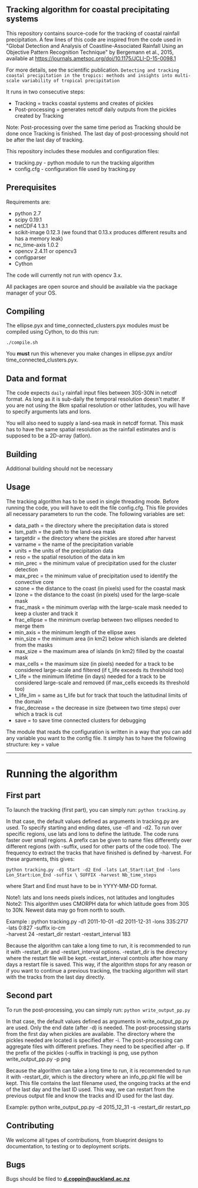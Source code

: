 Tracking algorithm for coastal precipitating systems
----------------------------------------------------

This repository contains source-code for the tracking of coastal rainfall precipitation. A few lines of this code are inspired from the code used in "Global Detection and Analysis of Coastline-Associated Rainfall Using an Objective Pattern Recognition Technique" by Bergemann et al., 2015, available at https://journals.ametsoc.org/doi/10.1175/JCLI-D-15-0098.1

For more details, see the scientific publication.
`Detecting and tracking coastal precipitation in the tropics: methods and insights into multi-scale variability of tropical precipitation`

It runs in two consecutive steps:
 * Tracking = tracks coastal systems and creates of pickles
 * Post-processing = generates netcdf daily outputs from the pickles created by Tracking

Note: Post-processing over the same time period as Tracking should be done once Tracking is finished. The last day of post-processing should not be after the last day of tracking.

This repository includes these modules and configuration files:
 * tracking.py - python module to run the tracking algorithm
 * config.cfg - configuration file used by tracking.py


Prerequisites
-------------

Requirements are:

 * python 2.7
 * scipy 0.19.1
 * netCDF4 1.3.1
 * scikit-image 0.12.3 (we found that 0.13.x produces different results and has a memory leak)
 * nc_time-axis 1.0.2
 * opencv 2.4.11 or opencv3
 * configparser
 * Cython

The code will currently not run with opencv 3.x.

All packages are open source and should be available via the package manager of
your OS.


Compiling
---------

The ellipse.pyx and time_connected_clusters.pyx modules must be compiled using Cython, to do this run:
```
./compile.sh
```
You **must** run this whenever you make changes in ellipse.pyx and/or time_connected_clusters.pyx.


Data and format
---------------
The code expects ``daily`` rainfall input files between 30S-30N in netcdf format. As long as it is sub-daily the temporal resolution doesn't matter. If you are not using the 8km spatial resolution or other latitudes, you will have to specify arguments lats and lons.

You will also need to supply a land-sea mask in netcdf format. This mask has to have the same spatial resolution as the rainfall estimates and is supposed to be a 2D-array (latlon).


Building
--------
Additional building should not be necessary


Usage
-----
The tracking algorithm has to be used in single threading mode.
Before running the code, you will have to edit the file config.cfg. This file provides all necessary parameters to run the code. The following variables are set:
 * data_path     = the directory where the precipitation data is stored
 * lsm_path      = the path to the land-sea mask
 * targetdir     = the directory where the pickles are stored after harvest
 * varname       = the name of the precipitation variable
 * units         = the units of the precipitation data
 * reso          = the spatial resolution of the data in km
 * min_prec      = the minimum value of precipitation used for the cluster detection
 * max_prec      = the minimum value of precipitation used to identify the convective core
 * szone         = the distance to the coast (in pixels) used for the coastal mask
 * lzone         = the distance to the coast (in pixels) used for the large-scale mask
 * frac_mask     = the minimum overlap with the large-scale mask needed to keep a cluster and track it
 * frac_ellipse  = the minimum overlap between two ellipses needed to merge them
 * min_axis      = the minimum length of the ellipse axes
 * min_size      = the minimum area (in km2) below which islands are deleted from the masks
 * max_size      = the maximum area of islands (in km2) filled by the coastal mask
 * max_cells     = the maximum size (in pixels) needed for a track to be considered large-scale and filtered (if t_life exceeds its threshold too)
 * t_life        = the minimum lifetime (in days) needed for a track to be considered large-scale and removed (if max_cells exceeds its threshold too)
 * t_life_lim    = same as t_life but for track that touch the latitudinal limits of the domain
 * frac_decrease = the decrease in size (between two time steps) over which a track is cut 
 * save          = to save time connected clusters for debugging

The module that reads the configuration is written in a way that you can add any variable you want to the config file. It simply has to have the following structure: key = value


---------------------
Running the algorithm
=====================

First part
----------
To launch the tracking (first part), you can simply run:
 `python tracking.py`

In that case, the default values defined as arguments in tracking.py are used.
To specify starting and ending dates, use -d1 and -d2. To run over specific regions, use lats and lons to define the latitude. The code runs faster over small regions. A prefix can be given to name files differently over different regions (with -suffix, used for other parts of the code too). The frequency to extract the tracks that have finished is defined by -harvest.
For these arguments, this gives:

` python tracking.py -d1 Start -d2 End -lats Lat_Start:Lat_End -lons Lon_Start:Lon_End -suffix \
                      SUFFIX -harvest Nb_time_steps `

where Start and End must have to be in YYYY-MM-DD format.

Note1: lats and lons needs pixels indices, not latitudes and longitudes
Note2: This algorithm uses CMORPH data for which latitude goes from 30S to 30N. Newest data may go from north to south.

Example :
 python tracking.py -d1 2011-10-01 -d2 2011-12-31 -lons 335:2717 -lats 0:827 -suffix io-cm \
                          -harvest 24 -restart_dir restart -restart_interval 183

Because the algorithm can take a long time to run, it is recommended to run it with -restart_dir and -restart_interval options. -restart_dir is the directory where the restart file will be kept. -restart_interval controls after how many days a restart file is saved. This way, if the algorithm stops for any reason or if you want to continue a previous tracking, the tracking algorithm will start with the tracks from the last day directly.


Second part
-----------
To run the post-processing, you can simply run:
` python write_output_pp.py `

In that case, the default values defined as arguments in write_output_pp.py are used.
Only the end date (after -d) is needed. The post-processing starts from the first day when pickles are available. The directory where the pickles needed are located is specified after -i. The post-processing can aggregate files with different prefixes. They need to be specified after -p. If the prefix of the pickles (-suffix in tracking) is png, use python write_output_pp.py -p png

Because the algorithm can take a long time to run, it is recommended to run it with -restart_dir, which is the directory where an info_pp.pkl file will be kept. This file contains the last filename used, the ongoing tracks at the end of the last day and the last ID used. This way, we can restart from the previous output file and know the tracks and ID used for the last day.

Example:
 python write_output_pp.py -d 2015_12_31 -s  -restart_dir restart_pp


Contributing
------------
We welcome all types of contributions, from blueprint designs to documentation, to testing or to deployment scripts.


Bugs
----
Bugs should be filed to **d.coppin@auckland.ac.nz**
